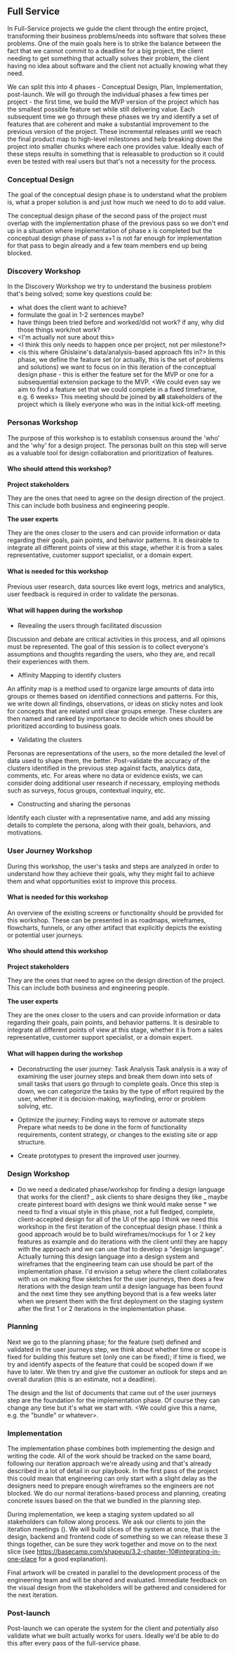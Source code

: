 ## Full Service

In Full-Service projects we guide the client through the entire project, transforming their business problems/needs into software that solves these problems. One of the main goals here is to strike the balance between the fact that we cannot commit to a deadline for a big project, the client needing to get something that actually solves their problem, the client having no idea about software and the client not actually knowing what they need.

We can split this into 4 phases - Conceptual Design, Plan, Implementation, post-launch. We will go through the individual phases a few times per project - the first time, we build the MVP version of the project which has the smallest possible feature set while still delivering value. Each subsequent time we go through these phases we try and identify a set of features that are coherent and make a substantial improvement to the previous version of the project. These incremental releases until we reach the final product map to high-level milestones and help breaking down the project into smaller chunks where each one provides value. Ideally each of these steps results in something that is releasable to production so it could even be tested with real users but that's not a necessity for the process.

### Conceptual Design

The goal of the conceptual design phase is to understand what the problem is, what a proper solution is and just how much we need to do to add value.

The conceptual design phase of the second pass of the project must overlap with the implementation phase of the previous pass so we don't end up in a situation where implementation of phase x is completed but the conceptual design phase of pass x+1 is not far enough for implementation for that pass to begin already and a few team members end up being blocked.

### Discovery Workshop

In the Discovery Workshop we try to understand the business problem that's being solved; some key questions could be:

-   what does the client want to achieve?
-   formulate the goal in 1-2 sentences maybe?
-   have things been tried before and worked/did not work? if any, why did those things work/not work?
-   <I'm actually not sure about this>
-   <I think this only needs to happen once per project, not per milestone?>
-   <is this where Ghislaine's data/analysis-based approach fits in?>
    In this phase, we define the feature set (or actually, this is the set of problems and solutions) we want to focus on in this iteration of the conceptual design phase - this is either the feature set for the MVP or one for a subsequential extension package to the MVP. <We could even say we aim to find a feature set that we could complete in a fixed timeframe, e.g. 6 weeks>
    This meeting should be joined by **all** stakeholders of the project which is likely everyone who was in the initial kick-off meeting.

### Personas Workshop

The purpose of this workshop is to establish consensus around the 'who' and the 'why' for a design project. The personas built on this step will serve as a valuable tool for design collaboration and prioritization of features.

#### Who should attend this workshop?

**Project stakeholders**

They are the ones that need to agree on the design direction of the project. This can include both business and engineering people.

**The user experts**

They are the ones closer to the users and can provide information or data regarding their goals, pain points, and behavior patterns. It is desirable to integrate all different points of view at this stage, whether it is from a sales representative, customer support specialist, or a domain expert.

#### What is needed for this workshop

Previous user research, data sources like event logs, metrics and analytics, user feedback is required in order to validate the personas.

#### What will happen during the workshop

- Revealing the users through facilitated discussion

Discussion and debate are critical activities in this process, and all opinions must be represented. The goal of this session is to collect everyone's assumptions and thoughts regarding the users, who they are, and recall their experiences with them.

- Affinity Mapping to identify clusters

An affinity map is a method used to organize large amounts of data into groups or themes based on identified connections and patterns. For this, we write down all findings, observations, or ideas on sticky notes and look for concepts that are related until clear groups emerge. These clusters are then named and ranked by importance to decide which ones should be prioritized according to business goals.

- Validating the clusters

Personas are representations of the users, so the more detailed the level of data used to shape them, the better. Post-validate the accuracy of the clusters identified in the previous step against facts, analytics data, comments, etc. For areas where no data or evidence exists, we can consider doing additional user research if necessary, employing methods such as surveys, focus groups, contextual inquiry, etc.

- Constructing and sharing the personas

Identify each cluster with a representative name, and add any missing details to complete the persona, along with their goals, behaviors, and motivations.

### User Journey Workshop

During this workshop, the user's tasks and steps are analyzed in order to understand how they achieve their goals, why they might fail to achieve them and what opportunities exist to improve this process.

#### What is needed for this workshop

An overview of the existing screens or functionality should be provided for this workshop. These can be presented in as roadmaps, wireframes, flowcharts, funnels, or any other artifact that explicitly depicts the existing or potential user journeys.

#### Who should attend this workshop

**Project stakeholders**

They are the ones that need to agree on the design direction of the project. This can include both business and engineering people.

**The user experts**

They are the ones closer to the users and can provide information or data regarding their goals, pain points, and behavior patterns. It is desirable to integrate all different points of view at this stage, whether it is from a sales representative, customer support specialist, or a domain expert.

#### What will happen during the workshop

-   Deconstructing the user journey: Task Analysis
    Task analysis is a way of examining the user journey steps and break them down into sets of small tasks that users go through to complete goals. Once this step is down, we can categorize the tasks by the type of effort required by the user, whether it is decision-making, wayfinding, error or problem solving, etc.

-   Optimize the journey: Finding ways to remove or automate steps
    Prepare what needs to be done in the form of functionality requirements, content strategy, or changes to the existing site or app structure.

-   Create prototypes to present the improved user journey.

### Design Workshop

-   Do we need a dedicated phase/workshop for finding a design language that works for the client?
    _ ask clients to share designs they like
    _ maybe create pinterest board with designs we think would make sense \* we need to find a visual style in this phase, not a full fledged, complete, client-accepted design for all of the UI of the app
    I think we need this workshop in the first iteration of the conceptual design phase. I think a good approach would be to build wireframes/mockups for 1 or 2 key features as example and do iterations with the client until they are happy with the approach and we can use that to develop a "design language". Actually turning this design language into a design system and wireframes that the engineering team can use should be part of the implementation phase. I'd envision a setup where the client collaborates with us on making flow sketches for the user journeys, then does a few iterations with the design team until a design language has been found and the next time they see anything beyond that is a few weeks later when we present them with the first deployment on the staging system after the first 1 or 2 iterations in the implementation phase.

### Planning

Next we go to the planning phase; for the feature (set) defined and validated in the user journeys step, we think about whether time or scope is fixed for building this feature set (only one can be fixed); if time is fixed, we try and identify aspects of the feature that could be scoped down if we have to later. We then try and give the customer an outlook for steps and an overall duration (this is an estimate, not a deadline).

The design and the list of documents that came out of the user journeys step are the foundation for the implementation phase. Of course they can change any time but it's what we start with. <We could give this a name, e.g. the "bundle" or whatever>.

### Implementation

The implementation phase combines both implementing the design and writing the code. All of the work should be tracked on the same board, following our iteration approach we're already using and that's already described in a lot of detail in our playbook. In the first pass of the project this could mean that engineering can only start with a slight delay as the designers need to prepare enough wireframes so the engineers are not blocked.
We do our normal iterations-based process and planning, creating concrete issues based on the <bundle> that we bundled in the planning step.

During implementation, we keep a staging system updated so all stakeholders can follow along process. We ask our clients to join the iteration meetings (<or we could have dedicated meetings for them where we present them what we did and ask for feedback>). We will build slices of the system at once, that is the design, backend and frontend code of something so we can release these 3 things together, can be sure they work together and move on to the next slice (see https://basecamp.com/shapeup/3.2-chapter-10#integrating-in-one-place for a good explanation).

Final artwork will be created in parallel to the development process of the
engineering team and will be shared and evaluated. Immediate feedback on the
visual design from the stakeholders will be gathered and considered for the
next iteration.

### Post-launch

Post-launch we can operate the system for the client and potentially also validate what we built actually works for users. Ideally we'd be able to do this after every pass of the full-service phase.
